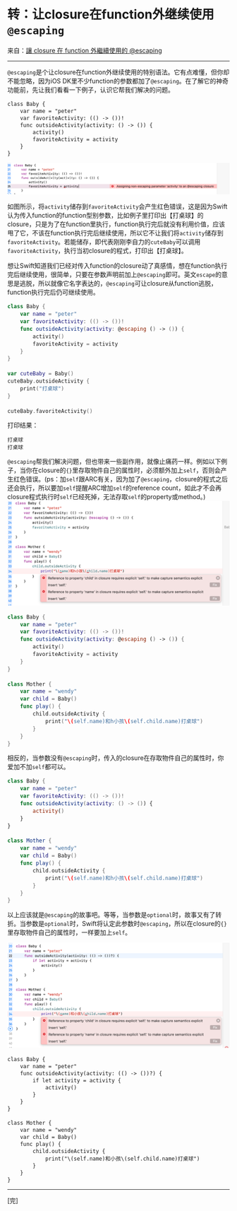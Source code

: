 # 转：让closure在function外继续使用`@escaping`

来自：[讓 closure 在 function 外繼續使用的 @escaping](https://medium.com/%E5%BD%BC%E5%BE%97%E6%BD%98%E7%9A%84-swift-ios-app-%E9%96%8B%E7%99%BC%E5%95%8F%E9%A1%8C%E8%A7%A3%E7%AD%94%E9%9B%86/%E8%AE%93-closure-%E5%9C%A8-function-%E5%A4%96%E7%B9%BC%E7%BA%8C%E4%BD%BF%E7%94%A8%E7%9A%84-escaping-40d50b17f75b)

---
`@escaping`是个让closure在function外继续使用的特别语法。它有点难懂，但你却不能忽略，因为iOS DK里不少function的参数都加了`@escaping`。在了解它的神奇功能前，先让我们看看一下例子，认识它帮我们解决的问题。
```
class Baby {
    var name = "peter"
    var favoriteActivity: (() -> ())!
    func outsideActivity(activity: () -> ()) {
        activity()
        favoriteActivity = activity
    }
}
```
![](https://raw.githubusercontent.com/univer2012/personal-document/master/Pictures/2019/%E8%AE%A9closure%E5%9C%A8function%E5%A4%96%E7%BB%A7%E7%BB%AD%E4%BD%BF%E7%94%A8%60%40escaping%60_1.png)

如图所示，将`activity`储存到`favoriteActivity`会产生红色错误，这是因为Swift认为传入function的function型别参数，比如例子里打印出【打桌球】的closure，只是为了在function里执行，function执行完后就没有利用价值，应该甩了它，不该在function执行完后继续使用，所以它不让我们将`activity`储存到`favoriteActivity`。若能储存，即代表刚刚李自力的`cuteBaby`可以调用`favoriteActivity`，执行当初closure的程式，打印出【打桌球】。

想让Swift知道我们已经对传入function的closure动了真感情，想在function执行完后继续使用，很简单，只要在参数声明前加上`@escaping`即可。英文`escape`的意思是逃脱，所以就像它名字表达的，`@escaping`可让closure从function逃脱，function执行完后仍可继续使用。
```swift
class Baby {
    var name = "peter"
    var favoriteActivity: (() -> ())!
    func outsideActivity(activity: @escaping () -> ()) {
        activity()
        favoriteActivity = activity
    }
}

var cuteBaby = Baby()
cuteBaby.outsideActivity {
    print("打桌球")
}

cuteBaby.favoriteActivity()
```
打印结果：
```
打桌球
打桌球
```

`@escaping`帮我们解决问题，但也带来一些副作用，就像止痛药一样。例如以下例子，当你在closure的`{}`里存取物件自己的属性时，必须额外加上`self`，否则会产生红色错误。(ps：加`self`跟ARC有关，因为加了`@escaping`，closure的程式之后还会执行，所以要加`self`提醒ARC增加`self`的reference count，如此才不会再closure程式执行时`self`已经死掉，无法存取`self`的property或method。)
![](https://raw.githubusercontent.com/univer2012/personal-document/master/Pictures/2019/%E8%AE%A9closure%E5%9C%A8function%E5%A4%96%E7%BB%A7%E7%BB%AD%E4%BD%BF%E7%94%A8%60%40escaping%60_2.png)
```swift
class Baby {
    var name = "peter"
    var favoriteActivity: (() -> ())!
    func outsideActivity(activity: @escaping () -> ()) {
        activity()
        favoriteActivity = activity
    }
}

class Mother {
    var name = "wendy"
    var child = Baby()
    func play() {
        child.outsideActivity {
            print("\(self.name)和h小孩\(self.child.name)打桌球")
        }
    }
}
```

相反的，当参数没有`@escaping`时，传入的closure在存取物件自己的属性时，你爱加不加`self`都可以。
```swift
class Baby {
    var name = "peter"
    var favoriteActivity: (() -> ())!
    func outsideActivity(activity: () -> ()) {
        activity()
    }
}

class Mother {
    var name = "wendy"
    var child = Baby()
    func play() {
        child.outsideActivity {
            print("\(self.name)和h小孩\(self.child.name)打桌球")
        }
    }
}
```

以上应该就是`@escaping`的故事吧。等等，当参数是`optional`时，故事又有了转折。当参数是`optional`时，Swift将认定此参数时`@escaping`，所以在closure的`{}`里存取物件自己的属性时，一样要加上`self`。

![](https://raw.githubusercontent.com/univer2012/personal-document/master/Pictures/2019/%E8%AE%A9closure%E5%9C%A8function%E5%A4%96%E7%BB%A7%E7%BB%AD%E4%BD%BF%E7%94%A8%60%40escaping%60_3.png)
```
class Baby {
    var name = "peter"
    func outsideActivity(activity: (() -> ())?) {
        if let activity = activity {
            activity()
        }
    }
}

class Mother {
    var name = "wendy"
    var child = Baby()
    func play() {
        child.outsideActivity {
            print("\(self.name)和小孩\(self.child.name)打桌球")
        }
    }
}
```
---
[完]
